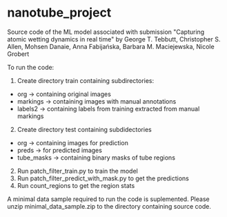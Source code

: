 # nanotube_project
Source code of the ML model associated with submission "Capturing atomic wetting dynamics in real time" by
George T. Tebbutt, Christopher S. Allen, Mohsen Danaie, Anna Fabijańska, Barbara M. Maciejewska, Nicole Grobert

To run the code:
1. Create directory train containing subdirectories: 
- org -> containing original images
- markings -> containing images with manual annotations
- labels2 -> containing labels from training extracted from manual markings

2. Create directory test containing subdidectories
- org -> containing images for prediction
- preds -> for predicted images
- tube_masks -> containing binary masks of tube regions 

2. Run patch_filter_train.py to train the model
3. Run patch_filter_predict_with_mask.py to get the predictions
4. Run count_regions to get the region stats

A minimal data sample required to run the code is suplemented. Please unzip minimal_data_sample.zip to the directory containing source code.
